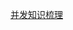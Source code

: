 [并发知识梳理](https://note.youdao.com/ynoteshare1/index.html?id=15fd6ebe4cacbfe4d6f8098c1373c2fe&type=note)